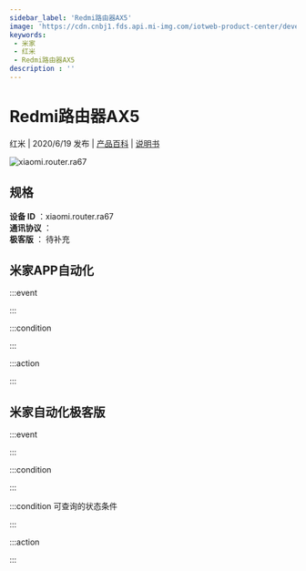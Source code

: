 ```yaml
---
sidebar_label: 'Redmi路由器AX5'
image: 'https://cdn.cnbj1.fds.api.mi-img.com/iotweb-product-center/developer_1588147815204LqkupO35.png?GalaxyAccessKeyId=AKVGLQWBOVIRQ3XLEW&Expires=9223372036854775807&Signature=9ths8+IY1gGS8W51B3D6sHyFwbY='
keywords: 
 - 米家
 - 红米
 - Redmi路由器AX5
description : ''
---
```

# Redmi路由器AX5

红米 | 2020/6/19 发布 | [产品百科](https://home.mi.com/webapp/content/baike/product/index.html?model=xiaomi.router.ra67/) | [说明书](https://home.mi.com/views/introduction.html?model=xiaomi.router.ra67&region=cn)

![xiaomi.router.ra67](https://cdn.cnbj1.fds.api.mi-img.com/iotweb-product-center/developer_1588147815204LqkupO35.png?GalaxyAccessKeyId=AKVGLQWBOVIRQ3XLEW&Expires=9223372036854775807&Signature=9ths8+IY1gGS8W51B3D6sHyFwbY=)

## 规格  
> 
**设备 ID** ：xiaomi.router.ra67  
**通讯协议** ：  
**极客版**  ： 待补充 


## 米家APP自动化  

:::event  

:::

:::condition  

:::

:::action   

:::

## 米家自动化极客版  

:::event  

:::

:::condition  

:::

:::condition 可查询的状态条件  

:::

:::action  

:::

        
